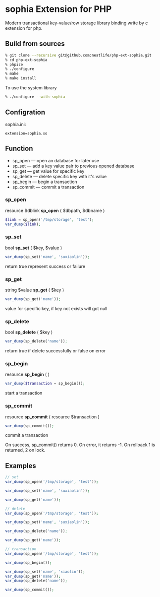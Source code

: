 # sophia Extension for PHP

Modern transactional key-value/row storage library binding write by c extension for php.

## Build from sources

``` bash
% git clone --recursive git@github.com:neatlife/php-ext-sophia.git
% cd php-ext-sophia
% phpize
% ./configure
% make
% make install
```

To use the system library

``` bash
% ./configure --with-sophia
```

## Configration

sophia.ini:

```
extension=sophia.so
```

## Function

* sp_open  — open an database for later use
* sp_set — add a key value pair to previous opened database
* sp_get — get value for specific key
* sp_delete — delete specific key with it's value
* sp_begin — begin a transaction
* sp_commit — commit a transaction

### sp_open

resource $dblink **sp\_open** ( \$dbpath, \$dbname )

```php
$link = sp_open('/tmp/storage', 'test');
var_dump($link);
```

### sp_set

bool  **sp\_set** ( \$key, \$value )

```php
var_dump(sp_set('name', 'suxiaolin'));
```

return true represent success or failure

### sp_get

string $value **sp\_get** ( \$key )

```php
var_dump(sp_get('name'));
```

value for specific key, if key not exists will got null

### sp_delete

bool **sp\_delete** ( \$key )

```php
var_dump(sp_delete('name'));
```

return true if delete successfully or false on error

### sp_begin

resource **sp\_begin** (  )

```php
var_dump($transaction = sp_begin());
```

start a transaction

### sp_commit

resource **sp\_commit** ( resource $transaction )

```php
var_dump(sp_commit());
```

commit a transaction

On success, sp_commit() returns 0. On error, it returns -1. On rollback 1 is returned, 2 on lock.

## Examples

```php
// set
var_dump(sp_open('/tmp/storage', 'test'));

var_dump(sp_set('name', 'suxiaolin'));

var_dump(sp_get('name'));
```

```php
// delete
var_dump(sp_open('/tmp/storage', 'test'));

var_dump(sp_set('name', 'suxiaolin'));

var_dump(sp_delete('name'));

var_dump(sp_get('name'));
```

```php
// transaction
var_dump(sp_open('/tmp/storage', 'test'));

var_dump(sp_begin());

var_dump(sp_set('name', 'xiaolin'));
var_dump(sp_get('name'));
var_dump(sp_delete('name'));

var_dump(sp_commit());
```
